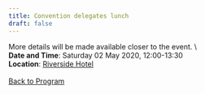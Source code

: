 ```yaml
---
title: Convention delegates lunch
draft: false
---
```


More details will be made available closer to the event. \\
\
**Date and Time**: Saturday 02 May 2020, 12:00-13:30 \
**Location**: [Riverside Hotel](/venue)
\
\
[Back to Program](/program)
